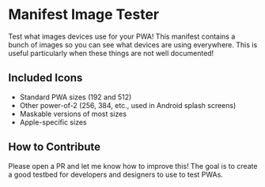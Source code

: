 # Manifest Image Tester

Test what images devices use for your PWA! This manifest contains a bunch of images so you can see what devices are using everywhere. This is useful particularly when these things are not well documented!

## Included Icons

- Standard PWA sizes (192 and 512)
- Other power-of-2 (256, 384, etc., used in Android splash screens)
- Maskable versions of most sizes
- Apple-specific sizes

## How to Contribute

Please open a PR and let me know how to improve this! The goal is to create a good testbed for developers and designers to use to test PWAs.